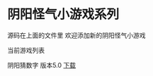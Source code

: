 # 阴阳怪气小游戏系列

源码在上面的文件里 欢迎添加新的阴阳怪气小游戏

当前游戏列表

阴阳猜数字 版本5.0 [下载](https://github.com/Lutio0215/yygqgames/raw/master/apps/guess%20number/%E9%98%B4%E9%98%B3%E7%8C%9C%E6%95%B0%E5%AD%975.0.exe)
